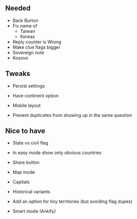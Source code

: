 ## Needed

- Back Burton
- Fix name of
  - Taiwan
  - Koreas
- Reply counter is Wrong
- Make clue flags bigger
- Sovereign note
- Kosovo

## Tweaks

- Persist settings
- Have continent option

- Mobile layout
- Prevent duplicates from showing up in the same question

## Nice to have

- State vs civil flag
- In easy mode show only obvious countries
- Share button
- Map mode
- Capitals

- Historical variants
- Add an option for tiny territories (but avoiding flag dupes)
- Smart mode (Ankify)
